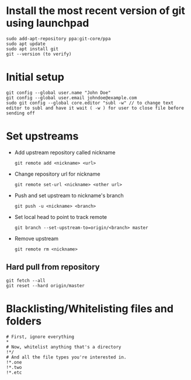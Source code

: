 # Install the most recent version of git using launchpad

	sudo add-apt-repository ppa:git-core/ppa
	sudo apt update
	sudo apt install git
	git --version (to verify)

# Initial setup

	git config --global user.name "John Doe"
	git config --global user.email johndoe@example.com
	sudo git config --global core.editor "subl -w" // to change text editor to subl and have it wait ( -w ) for user to close file before sending off

# Set upstreams
* Add upstream repository called nickname 
	```
	git remote add <nickname> <url>
	```
* Change repository url for nickname
	```
	git remote set-url <nickname> <other url>
	```
* Push and set upstream to nickname's branch
	```
	git push -u <nickname> <branch>
	```
* Set local head to point to track remote
	```
	git branch --set-upstream-to=origin/<branch> master
	```
* Remove upstream
	```
	git remote rm <nickname>
	```
## Hard pull from repository
	git fetch --all
	git reset --hard origin/master

# Blacklisting/Whitelisting files and folders
```
# First, ignore everything
*
# Now, whitelist anything that's a directory
!*/
# And all the file types you're interested in.
!*.one
!*.two
!*.etc
```
